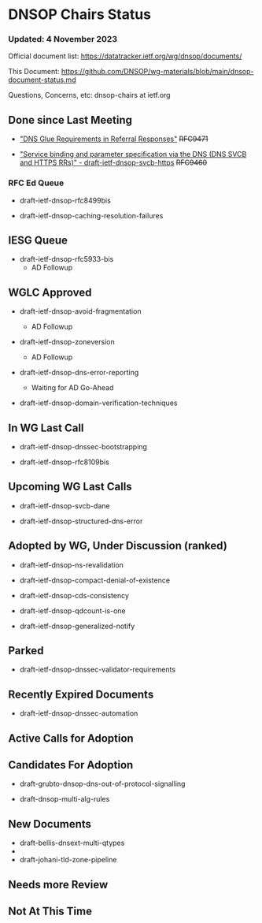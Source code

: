 # DNSOP Chairs Status
### Updated: 4 November 2023

Official document list: https://datatracker.ietf.org/wg/dnsop/documents/

This Document: https://github.com/DNSOP/wg-materials/blob/main/dnsop-document-status.md

Questions, Concerns, etc:  dnsop-chairs at ietf.org

## Done since Last Meeting

* ["DNS Glue Requirements in Referral Responses"](https://datatracker.ietf.org/doc/draft-ietf-dnsop-glue-is-not-optional/) ~~RFC9471~~

* ["Service binding and parameter specification via the DNS (DNS SVCB and HTTPS RRs)" - draft-ietf-dnsop-svcb-https](https://datatracker.ietf.org/doc/draft-ietf-dnsop-svcb-https/) ~~RFC9460~~

### RFC Ed Queue

* draft-ietf-dnsop-rfc8499bis

* draft-ietf-dnsop-caching-resolution-failures

## IESG Queue

* draft-ietf-dnsop-rfc5933-bis
    - AD Followup

## WGLC Approved

* draft-ietf-dnsop-avoid-fragmentation
    - AD Followup

* draft-ietf-dnsop-zoneversion
    - AD Followup

* draft-ietf-dnsop-dns-error-reporting
    - Waiting for AD Go-Ahead

* draft-ietf-dnsop-domain-verification-techniques

## In WG Last Call

* draft-ietf-dnsop-dnssec-bootstrapping

* draft-ietf-dnsop-rfc8109bis

## Upcoming WG Last Calls

* draft-ietf-dnsop-svcb-dane

* draft-ietf-dnsop-structured-dns-error

## Adopted by WG, Under Discussion (ranked)

* draft-ietf-dnsop-ns-revalidation

* draft-ietf-dnsop-compact-denial-of-existence

* draft-ietf-dnsop-cds-consistency

* draft-ietf-dnsop-qdcount-is-one

* draft-ietf-dnsop-generalized-notify

## Parked

* draft-ietf-dnsop-dnssec-validator-requirements

## Recently Expired Documents

* draft-ietf-dnsop-dnssec-automation

## Active Calls for Adoption


## Candidates For Adoption

* draft-grubto-dnsop-dns-out-of-protocol-signalling

* draft-dnsop-multi-alg-rules

## New Documents

* draft-bellis-dnsext-multi-qtypes
*
* draft-johani-tld-zone-pipeline

## Needs more Review

## Not At This Time

